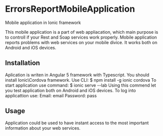 # ErrorsReportMobileApplication
Mobile application in Ionic framework

This mobile application is a part of web appliacation, which main purpose is to controll if your Rest and Soap services work properly. 
Mobile application reports problems with web services on your mobile divice.
It works both on Android and iOS devices.

## Installation
Aplication is writen in Angular 5 framework with Typescript.
You should install Ionic\Cordova framework.
Use CLI:
$ npm install -g ionic cordova
To start application use command:
$ ionic serve --lab
Using this commend let you test application both on Android and iOS devices.
To log into applicattion use:
Email: email
Password: pass

## Usage
Application could be used to have instant access to the most important information about your web services.
